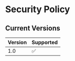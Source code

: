 # Security Policy

## Current Versions

| Version | Supported          |
| ------- | ------------------ |
| 1.0   | :white_check_mark:                |
